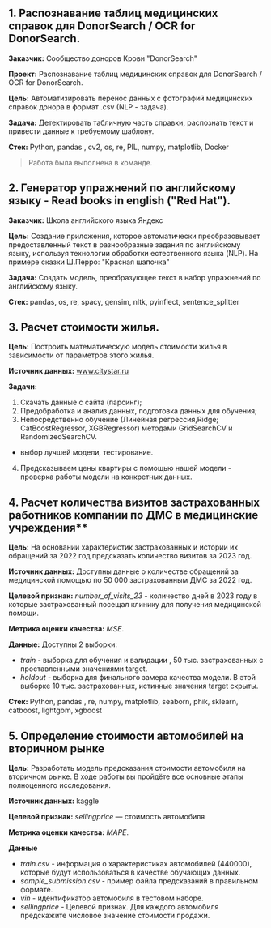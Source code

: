 ## 1. Распознавание таблиц медицинских справок для DonorSearch / OCR for DonorSearch.
**Заказчик:** Сообщество доноров Крови "DonorSearch"

**Проект:** Распознавание таблиц медицинских справок для DonorSearch / OCR for DonorSearch.

**Цель:** Автоматизировать перенос данных с фотографий медицинских справок донора в формат .csv (NLP - задача).

**Задача:** Детектировать табличную часть справки, распознать текст и привести данные к требуемому шаблону.

**Стек:** Python, pandas , cv2, os, re, PIL, numpy, matplotlib, Docker

>Работа была выполнена в команде.

## 2. Генератор упражнений по английскому языку - Read books in english ("Red Hat").
**Заказчик:** Школа английского языка Яндекс

**Цель:** Создание приложения, которое автоматически преобразовывает предоставленный текст в разнообразные задания по английскому языку, используя технологии обработки естественного языка (NLP).
На примере сказки Ш.Перро: "Красная шапочка"

**Задача:** Создать модель, преобразующее текст в набор упражнений по английскому языку.

**Стек:** pandas, os, re, spacy, gensim, nltk, pyinflect, sentence_splitter

## 3. Расчет стоимости жилья. 
**Цель:** Построить математическую модель стоимости жилья в зависимости от параметров этого жилья.

**Источник данных:** www.citystar.ru

**Задачи:**
1. Скачать данные с сайта (парсинг);
2. Предобработка и анализ данных, подготовка данных для обучения;
3. Непосредственно обучение (Линейная регрессия,Ridge; CatBoostRegressor, XGBRegressor) методами GridSearchCV и RandomizedSearchCV.
- выбор лучшей модели, тестирование.
4. Предсказываем цены квартиры с помощью нашей модели - проверка работы модели на конкретных данных.

## **4. Расчет количества визитов застрахованных работников компании по ДМС в медицинские учреждения****
**Цель:** На основании характеристик застрахованных и истории их обращений за 2022 год предсказать количество визитов за 2023 год.

**Источник данных:** Доступны данные о количестве обращений за медицинской помощью по 50 000 застрахованным ДМС за 2022 год.

**Целевой признак:** *number_of_visits_23* - количество дней в 2023 году в которые застрахованный посещал клинику для получения медицинской помощи.

**Метрика оценки качества:** *MSE*.

**Данные:**
Доступны 2 выборки:
- *train* - выборка для обучения и валидации , 50 тыс. застрахованных с проставленными значениями target.
- *holdout* - выборка для финального замера качества модели. В этой выборке 10 тыс. застрахованных, истинные значения target скрыты.

**Стек:** Python, pandas , re, numpy, matplotlib, seaborn, phik, sklearn, catboost, lightgbm, xgboost

## **5. Определение стоимости автомобилей на вторичном рынке**
**Цель:** Разработать модель предсказания стоимости автомобиля на вторичном рынке. В ходе работы вы пройдёте все основные этапы полноценного исследования.

**Источник данных:** kaggle

**Целевой признак:** *sellingprice* — стоимость автомобиля

**Метрика оценки качества:** *MAPE*.

**Данные**
- *train.csv* - информация о характеристиках автомобилей (440000), которые будут использоваться в качестве обучающих данных.
- *sample_submission.csv* - пример файла предсказаний в правильном формате.
- *vin* - идентификатор автомобиля в тестовом наборе.
- *sellingprice* - Целевой признак. Для каждого автомобиля предскажите числовое значение стоимости продажи.
